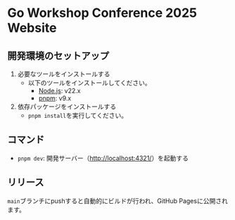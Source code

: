 # Go Workshop Conference 2025 Website

## 開発環境のセットアップ

1. 必要なツールをインストールする
    - 以下のツールをインストールしてください。
      - [Node.js](https://nodejs.org/en/download/package-manager): v22.x
      - [pnpm](https://pnpm.io/installation): v9.x
2. 依存パッケージをインストールする
    - `pnpm install`を実行してください。

## コマンド

- `pnpm dev`: 開発サーバー（<http://localhost:4321/>）を起動する

## リリース

`main`ブランチにpushすると自動的にビルドが行われ、GitHub Pagesに公開されます。
